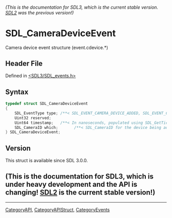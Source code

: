 ###### (This is the documentation for SDL3, which is the current stable version. [SDL2](https://wiki.libsdl.org/SDL2/) was the previous version!)
# SDL_CameraDeviceEvent

Camera device event structure (event.cdevice.*)

## Header File

Defined in [<SDL3/SDL_events.h>](https://github.com/libsdl-org/SDL/blob/main/include/SDL3/SDL_events.h)

## Syntax

```c
typedef struct SDL_CameraDeviceEvent
{
    SDL_EventType type; /**< SDL_EVENT_CAMERA_DEVICE_ADDED, SDL_EVENT_CAMERA_DEVICE_REMOVED, SDL_EVENT_CAMERA_DEVICE_APPROVED, SDL_EVENT_CAMERA_DEVICE_DENIED */
    Uint32 reserved;
    Uint64 timestamp;   /**< In nanoseconds, populated using SDL_GetTicksNS() */
    SDL_CameraID which;       /**< SDL_CameraID for the device being added or removed or changing */
} SDL_CameraDeviceEvent;
```

## Version

This struct is available since SDL 3.0.0.

## (This is the documentation for SDL3, which is under heavy development and the API is changing! [SDL2](https://wiki.libsdl.org/SDL2/) is the current stable version!)



----
[CategoryAPI](CategoryAPI), [CategoryAPIStruct](CategoryAPIStruct), [CategoryEvents](CategoryEvents)

